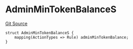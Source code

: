 # AdminMinTokenBalanceS
[Git Source](https://github.com/thrackle-io/tron/blob/f405cfa7d52aca0d1bdf3d82da9748579a0bb635/src/client/token/handler/diamond/RuleStorage.sol)


```solidity
struct AdminMinTokenBalanceS {
    mapping(ActionTypes => Rule) adminMinTokenBalance;
}
```


